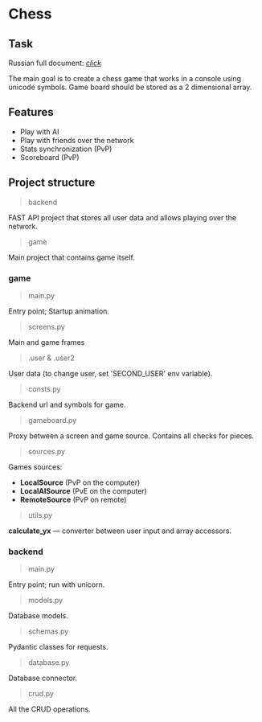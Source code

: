 # Chess

## Task

Russian full document: [*click*](https://radolyn.com/shared/Models.pdf)

The main goal is to create a chess game that works in a console using unicode symbols. Game board should be stored as a
2 dimensional array.

## Features

- Play with AI
- Play with friends over the network
- Stats synchronization (PvP)
- Scoreboard (PvP)

## Project structure

> backend

FAST API project that stores all user data and allows playing over the network.

> game

Main project that contains game itself.

### game

> main.py

Entry point; Startup animation.

> screens.py

Main and game frames

> .user & .user2

User data (to change user, set 'SECOND_USER' env variable).

> consts.py

Backend url and symbols for game.

> gameboard.py

Proxy between a screen and game source. Contains all checks for pieces.

> sources.py

Games sources:

- **LocalSource** (PvP on the computer)
- **LocalAISource** (PvE on the computer)
- **RemoteSource** (PvP on remote)

> utils.py

**calculate_yx** — converter between user input and array accessors.

### backend

> main.py

Entry point; run with unicorn.

> models.py

Database models.

> schemas.py

Pydantic classes for requests.

> database.py

Database connector.

> crud.py

All the CRUD operations.
